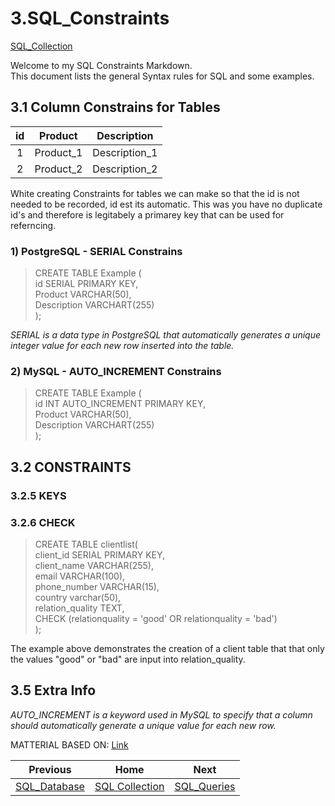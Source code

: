 # 3.SQL_Constraints
[SQL_Collection](https://github.com/cshglobal99/SQL_Collection/blob/main/0.INTRODUCTION.md)

Welcome to my SQL Constraints Markdown.  
This document lists the general Syntax rules for SQL and some examples.

## 3.1 Column Constrains for Tables
| id | Product | Description |
|  :---:         |     :---:      |           :---:   |
| 1 | Product_1 | Description_1 |
| 2 | Product_2 | Description_2 |

White creating Constraints for tables we can make so that the id is not needed to be recorded, id est its automatic. This was you have no duplicate id's and therefore is legitabely a primarey key that can be used for referncing.

### 1) PostgreSQL - SERIAL Constrains
>CREATE TABLE Example (  
    id SERIAL PRIMARY KEY,  
    Product VARCHAR(50),  
    Description VARCHART(255)  
);  

*SERIAL is a data type in PostgreSQL that automatically generates a unique integer value for each new row inserted into the table.*  

### 2) MySQL - AUTO_INCREMENT Constrains
>CREATE TABLE Example (  
    id INT AUTO_INCREMENT PRIMARY KEY,  
    Product VARCHAR(50),  
    Description VARCHART(255)  
);  

## 3.2 CONSTRAINTS

### 3.2.5 KEYS


### 3.2.6 CHECK

>CREATE TABLE clientlist(  
client_id SERIAL PRIMARY KEY,  
client_name VARCHAR(255),  
email VARCHAR(100),  
phone_number VARCHAR(15),  
country varchar(50),  
relation_quality TEXT,  
CHECK (relationquality = 'good' OR relationquality = 'bad')  
);

The example above demonstrates the creation of a client table that that only the values "good" or "bad" are input into relation_quality.



## 3.5 Extra Info

*AUTO_INCREMENT is a keyword used in MySQL to specify that a column should automatically generate a unique value for each new row.*

MATTERIAL BASED ON: [Link](https://www.w3schools.com/sql/sql_default.asp)

| Previous | Home | Next |
|  :---:         |     :---:      |           :---:   |
| [SQL_Database](https://github.com/cshglobal99/SQL_Collection/blob/main/2.SQL_Database.md) |    [SQL Collection](https://github.com/cshglobal99/SQL_Collection/blob/main/0.INTRODUCTION.md) | [SQL_Queries](https://github.com/cshglobal99/SQL_Collection/blob/main/4.SQL_Queries.md)   |
